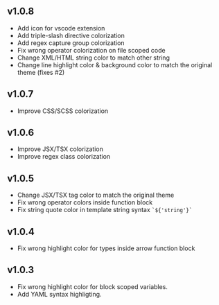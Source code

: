 ## v1.0.8
- Add icon for vscode extension
- Add triple-slash directive colorization
- Add regex capture group colorization
- Fix wrong operator colorization on file scoped code
- Change XML/HTML string color to match other string
- Change line highlight color & background color to match the original theme (fixes #2) 

## v1.0.7
- Improve CSS/SCSS colorization

## v1.0.6
- Improve JSX/TSX colorization 
- Improve regex class colorization

## v1.0.5
- Change JSX/TSX tag color to match the original theme 
- Fix wrong operator colors inside function block
- Fix string quote color in template string syntax ``` `${'string'}` ```

## v1.0.4 
- Fix wrong highlight color for types inside arrow function block

## v1.0.3
- Fix wrong highlight color for block scoped variables.
- Add YAML syntax highligting.
